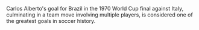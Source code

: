 Carlos Alberto's goal for Brazil in the 1970 World Cup final against Italy, culminating in a team move involving multiple players, is considered one of the greatest goals in soccer history.
